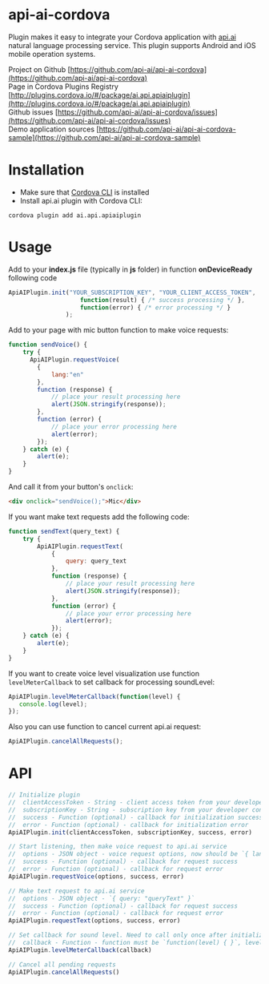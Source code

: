 api-ai-cordova
==============
Plugin makes it easy to integrate your Cordova application with [api.ai](http://api.ai) natural language processing service. This plugin supports Android and iOS mobile operation systems.

Project on Github [https://github.com/api-ai/api-ai-cordova](https://github.com/api-ai/api-ai-cordova)  
Page in Cordova Plugins Registry [http://plugins.cordova.io/#/package/ai.api.apiaiplugin](http://plugins.cordova.io/#/package/ai.api.apiaiplugin)  
Github issues [https://github.com/api-ai/api-ai-cordova/issues](https://github.com/api-ai/api-ai-cordova/issues)  
Demo application sources [https://github.com/api-ai/api-ai-cordova-sample](https://github.com/api-ai/api-ai-cordova-sample)  

# Installation
* Make sure that [Cordova CLI](http://cordova.apache.org/docs/en/4.0.0/guide_cli_index.md.html) is installed
* Install api.ai plugin with Cordova CLI:
```shell
cordova plugin add ai.api.apiaiplugin
```

# Usage
Add to your **index.js** file (typically in **js** folder) in function **onDeviceReady** following code
```javascript
ApiAIPlugin.init("YOUR_SUBSCRIPTION_KEY", "YOUR_CLIENT_ACCESS_TOKEN", 
                    function(result) { /* success processing */ },
                    function(error) { /* error processing */ }
                );
```

Add to your page with mic button function to make voice requests:
```javascript
function sendVoice() {
    try {     
      ApiAIPlugin.requestVoice(
        {
            lang:"en"
        },
        function (response) {
            // place your result processing here
            alert(JSON.stringify(response));
        },
        function (error) {
            // place your error processing here
            alert(error);
        });                
    } catch (e) {
        alert(e);
    }
}
```

And call it from your button's ```onclick```:
```html
<div onclick="sendVoice();">Mic</div>
```

If you want make text requests add the following code:
```javascript
function sendText(query_text) {
    try {
        ApiAIPlugin.requestText(
            {
                query: query_text
            },
            function (response) {
                // place your result processing here
                alert(JSON.stringify(response));
            },
            function (error) {
                // place your error processing here
                alert(error);
            });
    } catch (e) {
        alert(e);
    }
}
```

If you want to create voice level visualization use function ```levelMeterCallback``` to set callback for processing soundLevel:
```javascript
ApiAIPlugin.levelMeterCallback(function(level) {
   console.log(level);
});
```

Also you can use function to cancel current api.ai request:
```javascript
ApiAIPlugin.cancelAllRequests();
```

# API
```javascript
// Initialize plugin
//  clientAccessToken - String - client access token from your developer console
//  subscriptionKey - String - subscription key from your developer console
//  success - Function (optional) - callback for initialization success
//  error - Function (optional) - callback for initialization error
ApiAIPlugin.init(clientAccessToken, subscriptionKey, success, error)

// Start listening, then make voice request to api.ai service
//  options - JSON object - voice request options, now should be `{ lang: "en" }`
//  success - Function (optional) - callback for request success
//  error - Function (optional) - callback for request error
ApiAIPlugin.requestVoice(options, success, error)

// Make text request to api.ai service
//  options - JSON object - `{ query: "queryText" }`
//  success - Function (optional) - callback for request success
//  error - Function (optional) - callback for request error
ApiAIPlugin.requestText(options, success, error)

// Set callback for sound level. Need to call only once after initialization
//  callback - Function - function must be `function(level) { }`, level is float value from 0 to 100
ApiAIPlugin.levelMeterCallback(callback)

// Cancel all pending requests
ApiAIPlugin.cancelAllRequests()
```
